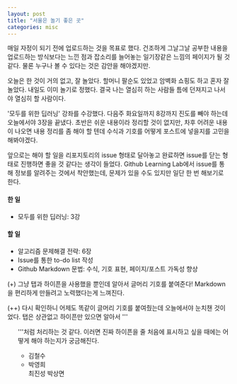 ```yaml
---
layout: post
title: "서울은 놀기 좋은 곳"
categories: misc
---
```


매일 자정이 되기 전에 업로드하는 것을 목표로 했다.
건조하게 그날그날 공부한 내용을 업로드하는 방식보다는 느낀 점과 잡소리를 늘어놓는 일기장같은 느낌의 페이지가 될 것 같다.
물론 누구나 볼 수 있다는 것은 감안을 해야겠지만.

오늘은 한 것이 거의 없고, 잘 놀았다. 할머니 팔순도 있었고 암벽화 쇼핑도 하고 혼자 잘 놀았다. 내일도 이미 놀기로 정했다. 
결국 나는 열심히 하는 사람들 틈에 던져지고 나서야 열심히 할 사람이다.

'모두를 위한 딥러닝' 강좌를 수강했다. 다음주 화요일까지 8강까지 진도를 빼야 하는데 오늘에서야 3장을 끝냈다.
초반은 쉬운 내용이라 정리할 것이 없지만, 차후 어려운 내용이 나오면 내용 정리를 좀 해야 할 텐데 수식과 기호를 어떻게 포스트에 넣을지를 고민을 해봐야겠다.

앞으로는 해야 할 일을 리포지토리의 issue 형태로 달아놓고 완료하면 issue를 닫는 형태로 진행하면 좋을 것 같다는 생각이 들었다.
Github Learning Lab에서 issue를 통해 정보를 알려주는 것에서 착안했는데, 문제가 있을 수도 있지만 일단 한 번 해보기로 한다.

#### 한 일
  - 모두를 위한 딥러닝: 3강


#### 할 일
  - 알고리즘 문제해결 전략: 6장
  - Issue를 통한 to-do list 작성
  - Github Markdown 문법: 수식, 기호 표현, 페이지/포스트 가독성 향상

(+) 그냥 탭과 하이픈을 사용했을 뿐인데 알아서 글머리 기호를 붙여준다! Markdown을 편리하게 만들려고 노력했다는게 느껴진다.

(++) 다시 확인하니 어제도 똑같이 글머리 기호를 붙여줬는데 오늘에서야 눈치챈 것이었다. 탭은 상관없고 하이픈만 있으면 알아서 '''<ul>'''처럼 처리하는 것 같다. 이러면 진짜 하이픈을 줄 처음에 표시하고 싶을 때에는 어떻게 해야 하는지가 궁금해진다.
  
  <ul>
  <li>김철수</li>
  <li>박영희</li>
  최진성
  박상면
  </ul>
